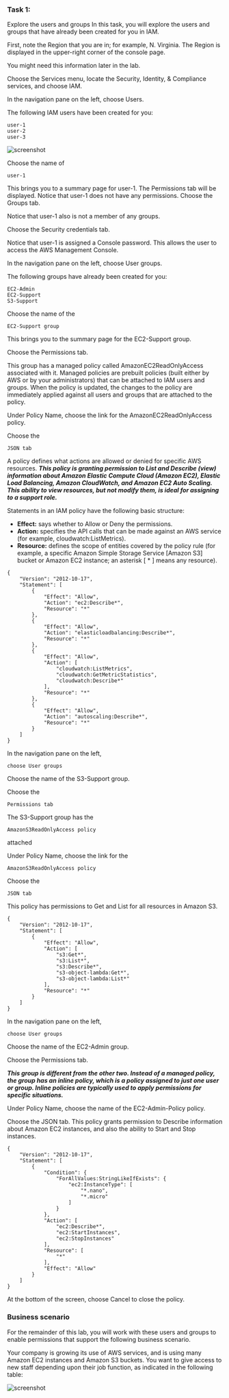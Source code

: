 ### Task 1: 

Explore the users and groups
In this task, you will explore the users and groups that have already been created for you in IAM.

First, note the Region that you are in; for example, N. Virginia. The Region is displayed in the upper-right corner of the console page.

You might need this information later in the lab.

Choose the Services menu, locate the Security, Identity, & Compliance services, and choose IAM.

In the navigation pane on the left, choose Users.

The following IAM users have been created for you:
``````
user-1
user-2
user-3
``````
![screenshot](./screenshot/iamcreated.png)

Choose the name of 
``````
user-1
``````

This brings you to a summary page for user-1. The Permissions tab will be displayed.
Notice that user-1 does not have any permissions.
Choose the Groups tab.

Notice that user-1 also is not a member of any groups.

Choose the Security credentials tab.

Notice that user-1 is assigned a Console password. This allows the user to access the AWS Management Console.

In the navigation pane on the left, choose User groups.

The following groups have already been created for you:

```
EC2-Admin
EC2-Support
S3-Support
```
Choose the name of the 
``````
EC2-Support group
``````

This brings you to the summary page for the EC2-Support group.

Choose the Permissions tab.

This group has a managed policy called AmazonEC2ReadOnlyAccess associated with it. Managed policies are prebuilt policies (built either by AWS or by your administrators) that can be attached to IAM users and groups. When the policy is updated, the changes to the policy are immediately applied against all users and groups that are attached to the policy.

Under Policy Name, choose the link for the AmazonEC2ReadOnlyAccess policy.

Choose the
`````` 
JSON tab
``````

A policy defines what actions are allowed or denied for specific AWS resources. ***This policy is granting permission to List and Describe (view) information about Amazon Elastic Compute Cloud (Amazon EC2), Elastic Load Balancing, Amazon CloudWatch, and Amazon EC2 Auto Scaling. This ability to view resources, but not modify them, is ideal for assigning to a support role.***

Statements in an IAM policy have the following basic structure:

- **Effect:** says whether to Allow or Deny the permissions.
- **Action:** specifies the API calls that can be made against an AWS service (for example, cloudwatch:ListMetrics).
- **Resource:** defines the scope of entities covered by the policy rule (for example, a specific Amazon Simple Storage Service [Amazon S3] bucket or Amazon EC2 instance; an asterisk [ * ] means any resource).

```
{
    "Version": "2012-10-17",
    "Statement": [
        {
            "Effect": "Allow",
            "Action": "ec2:Describe*",
            "Resource": "*"
        },
        {
            "Effect": "Allow",
            "Action": "elasticloadbalancing:Describe*",
            "Resource": "*"
        },
        {
            "Effect": "Allow",
            "Action": [
                "cloudwatch:ListMetrics",
                "cloudwatch:GetMetricStatistics",
                "cloudwatch:Describe*"
            ],
            "Resource": "*"
        },
        {
            "Effect": "Allow",
            "Action": "autoscaling:Describe*",
            "Resource": "*"
        }
    ]
}
```

In the navigation pane on the left, 
``````
choose User groups
``````

Choose the name of the S3-Support group.

Choose the 
``````
Permissions tab
``````

The S3-Support group has the 
``````
AmazonS3ReadOnlyAccess policy 
``````
attached

Under Policy Name, choose the link for the 
``````
AmazonS3ReadOnlyAccess policy
``````

Choose the 
``````
JSON tab
``````

This policy has permissions to Get and List for all resources in Amazon S3.

```
{
    "Version": "2012-10-17",
    "Statement": [
        {
            "Effect": "Allow",
            "Action": [
                "s3:Get*",
                "s3:List*",
                "s3:Describe*",
                "s3-object-lambda:Get*",
                "s3-object-lambda:List*"
            ],
            "Resource": "*"
        }
    ]
}
```

In the navigation pane on the left, 
``````
choose User groups
``````

Choose the name of the EC2-Admin group.

Choose the Permissions tab.

***This group is different from the other two. Instead of a managed policy, the group has an inline policy, which is a policy assigned to just one user or group. Inline policies are typically used to apply permissions for specific situations.***

Under Policy Name, choose the name of the EC2-Admin-Policy policy.

Choose the JSON tab.
This policy grants permission to Describe information about Amazon EC2 instances, and also the ability to Start and Stop instances.
```
{
	"Version": "2012-10-17",
	"Statement": [
		{
			"Condition": {
				"ForAllValues:StringLikeIfExists": {
					"ec2:InstanceType": [
						"*.nano",
						"*.micro"
					]
				}
			},
			"Action": [
				"ec2:Describe*",
				"ec2:StartInstances",
				"ec2:StopInstances"
			],
			"Resource": [
				"*"
			],
			"Effect": "Allow"
		}
	]
}
```

At the bottom of the screen, choose Cancel to close the policy.

### Business scenario
For the remainder of this lab, you will work with these users and groups to enable permissions that support the following business scenario.

Your company is growing its use of AWS services, and is using many Amazon EC2 instances and Amazon S3 buckets. You want to give access to new staff depending upon their job function, as indicated in the following table:

![screenshot](./screenshot/iam-table.png)
